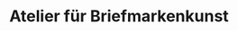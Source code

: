 ---
title: "Atelier für Briefmarkenkunst"
url: /wangerland/atelier-fuer-briefmarkenkunst/
shop: Kunst
---